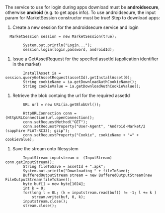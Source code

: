 The service to use for login during apps download must be **androidsecure**, otherwise **android** (e.g. to get apps info). To use androidsecure, the input param for MarketSession constructor must be true!
Step to download apps:
  1. Create a new session for the androidsecure service and login
```
  MarketSession session = new MarketSession(true);

        System.out.println("Login...");
        session.login(login,password, androidId);
```
  1. Issue a GetAssetRequest for the specifed assetId (application identifier in the market)
```
        InstallAsset ia = session.queryGetAssetRequest(assetId).getInstallAsset(0);
        String cookieName = ia.getDownloadAuthCookieName();
        String cookieValue = ia.getDownloadAuthCookieValue();
```
  1. Retrieve the blob containg the url for the required assetId
```
        URL url = new URL(ia.getBlobUrl());

        HttpURLConnection conn = (HttpURLConnection)url.openConnection();
        conn.setRequestMethod("GET");
        conn.setRequestProperty("User-Agent", "Android-Market/2 (sapphire PLAT-RC33); gzip");
        conn.setRequestProperty("Cookie", cookieName + "=" + cookieValue);
```
  1. Save the stream onto filesystem
```
        InputStream inputstream =  (InputStream) conn.getInputStream();
        String fileToSave = assetId + ".apk";
        System.out.println("Downloading " + fileToSave);
        BufferedOutputStream stream = new BufferedOutputStream(new FileOutputStream(fileToSave));
        byte buf[] = new byte[1024];
        int k = 0;
        for(long l = 0L; (k = inputstream.read(buf)) != -1; l += k )
            stream.write(buf, 0, k);
        inputstream.close();
        stream.close();  
```